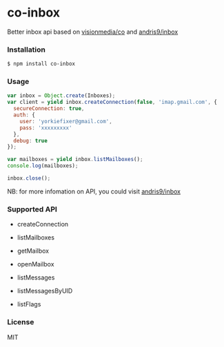 
co-inbox
================
Better inbox api based on [visionmedia/co](https://github.com/visionmedia/co) and [andris9/inbox](https://github.com/andris9/inbox)

### Installation
```sh
$ npm install co-inbox
```

### Usage
```js
var inbox = Object.create(Inboxes);
var client = yield inbox.createConnection(false, 'imap.gmail.com', {
  secureConnection: true,
  auth: {
    user: 'yorkiefixer@gmail.com',
    pass: 'xxxxxxxxx'
  },
  debug: true
});

var mailboxes = yield inbox.listMailboxes();
console.log(mailboxes);

inbox.close();
```
NB: for more infomation on API, you could visit [andris9/inbox](https://github.com/andris9/inbox)

### Supported API

* createConnection

* listMailboxes

* getMailbox

* openMailbox

* listMessages

* listMessagesByUID

* listFlags

### License
MIT